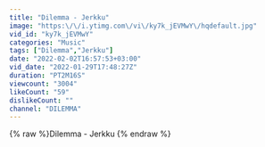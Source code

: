 ```yaml
---
title: "Dilemma - Jerkku"
image: "https:\/\/i.ytimg.com\/vi\/ky7k_jEVMwY\/hqdefault.jpg"
vid_id: "ky7k_jEVMwY"
categories: "Music"
tags: ["Dilemma","Jerkku"]
date: "2022-02-02T16:57:53+03:00"
vid_date: "2022-01-29T17:48:27Z"
duration: "PT2M16S"
viewcount: "3004"
likeCount: "59"
dislikeCount: ""
channel: "DILEMMA"
---
```

{% raw %}Dilemma - Jerkku {% endraw %}
